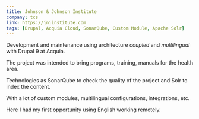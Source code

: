 ```yaml
---
title: Johnson & Johnson Institute
company: tcs
link: https://jnjinstitute.com
tags: [Drupal, Acquia Cloud, SonarQube, Custom Module, Apache Solr]
---
```


Development and maintenance using architecture _coupled_ and _multilingual_ with Drupal 9 at Acquia.

The project was intended to bring programs, training, manuals for the health area.

Technologies as SonarQube to check the quality of the project and Solr to index the content.

With a lot of custom modules, multilingual configurations, integrations, etc.

Here I had my first opportunity using English working remotely.
